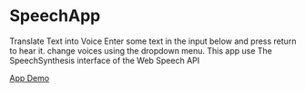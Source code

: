 # SpeechApp
Translate Text into Voice
Enter some text in the input below and press return to hear it. change voices using the dropdown menu.
This app use The SpeechSynthesis interface of the Web Speech API

<a href="https://jkam332.github.io/SpeechApp/">App Demo</a>
